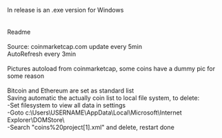  
 In release is an .exe version for Windows<br> <br> <br>
<span>Readme</span><br><br>
<a>Source: coinmarketcap.com update every 5min<br>AutoRefresh every 3min<br><br>
Pictures autoload from coinmarketcap, some coins have a dummy pic for some reason<br><br>Bitcoin and Ethereum are set as standard list<br>
Saving automatic the actually coin list to local file system, to delete:    <br>
-Set filesystem to view all data in settings   <br>
-Goto c:\Users\USERNAME\AppData\Local\Microsoft\Internet Explorer\DOMStore\    <br>
-Search "coins%20project[1].xml" and delete, restart done

